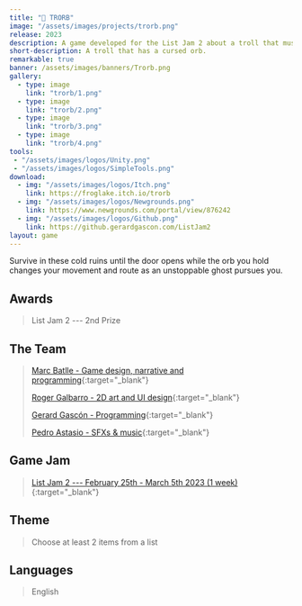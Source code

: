 ```yaml
---
title: "🔮 TRORB"
image: "/assets/images/projects/trorb.png"
release: 2023
description: A game developed for the List Jam 2 about a troll that must protect the orb that constantly changes the level and gameplay from an unstoppable ghost.
short-description: A troll that has a cursed orb.
remarkable: true
banner: /assets/images/banners/Trorb.png
gallery:
  - type: image
    link: "trorb/1.png"
  - type: image
    link: "trorb/2.png"
  - type: image
    link: "trorb/3.png"
  - type: image
    link: "trorb/4.png"
tools:
 - "/assets/images/logos/Unity.png"
 - "/assets/images/logos/SimpleTools.png"
download:
  - img: "/assets/images/logos/Itch.png"
    link: https://froglake.itch.io/trorb
  - img: "/assets/images/logos/Newgrounds.png"
    link: https://www.newgrounds.com/portal/view/876242
  - img: "/assets/images/logos/Github.png"
    link: https://github.gerardgascon.com/ListJam2
layout: game
---
```


Survive in these cold ruins until the door opens while the orb you hold changes your movement and route as an unstoppable ghost pursues you.

## Awards

> List Jam 2 --- 2nd Prize

## The Team

> [Marc Batlle - Game design, narrative and programming](https://twitter.com/Atrichocke/){:target="_blank"}
>
> [Roger Galbarro - 2D art and UI design](https://twitter.com/Rugi_Kong/){:target="_blank"}
>
> [Gerard Gascón - Programming](https://twitter.com/G_of_Geri/){:target="_blank"}
>
> [Pedro Astasio - SFXs & music](https://twitter.com/Pedro_Astasio/){:target="_blank"}

## Game Jam

> [List Jam 2 --- February 25th - March 5th 2023 (1 week)](https://www.newgrounds.com/bbs/topic/1521221/){:target="_blank"}

## Theme

> Choose at least 2 items from a list

## Languages

> English
